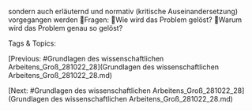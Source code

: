 sondern auch erläuternd und normativ (kritische Auseinandersetzung) 
vorgegangen werden 
Fragen:
Wie wird das Problem gelöst?
Warum wird das Problem genau so gelöst?

   Tags & Topics:
   

[Previous: #Grundlagen des wissenschaftlichen Arbeitens_Groß_281022_28](Grundlagen des wissenschaftlichen Arbeitens_Groß_281022_28.md)

[Next: #Grundlagen des wissenschaftlichen Arbeitens_Groß_281022_28](Grundlagen des wissenschaftlichen Arbeitens_Groß_281022_28.md)